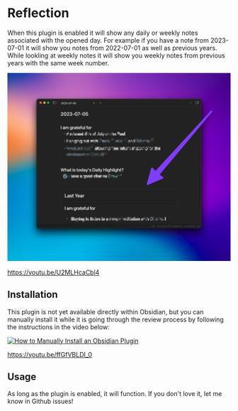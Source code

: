 # Reflection
When this plugin is enabled it will show any daily or weekly notes associated with the opened day. For example if you have a note from 2023-07-01 it will show you notes from 2022-07-01 as well as previous years. While lookling at weekly notes it will show you weekly notes from previous years with the same week number.

![Screenshot](https://github.com/brandonkboswell/reflection/blob/main/thumbnail.png?raw=true)

https://youtu.be/U2MLHcaCbl4

## Installation
This plugin is not yet available directly within Obsidian, but you can manually install it while it is going through the review process by following the instructions in the video below:

[![How to Manually Install an Obsidian Plugin](https://img.youtube.com/vi/ffGfVBLDI_0/0.jpg)](https://www.youtube.com/watch?v=ffGfVBLDI_0)

https://youtu.be/ffGfVBLDI_0

## Usage
As long as the plugin is enabled, it will function. If you don't love it, let me know in Github issues!
